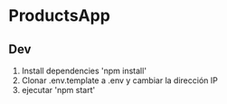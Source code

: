 # ProductsApp

## Dev

1. Install dependencies 'npm install'
2. Clonar .env.template a .env y cambiar la dirección IP
3. ejecutar 'npm start'